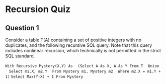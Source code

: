 Recursion Quiz
=========================


Question 1
-------------------------

Consider a table T(A) containing a set of positive integers with no duplicates, and the following recursive SQL query. Note that this query includes nonlinear recursion, which technically is not permitted in the strict SQL standard. 

 `With Recursive Mystery(X,Y) As`
 &nbsp;&nbsp;&nbsp;`(Select A As X, A As Y From T`
 &nbsp;&nbsp;&nbsp;`Union`
 &nbsp;&nbsp;&nbsp;`Select m1.X, m2.Y`
 &nbsp;&nbsp;&nbsp;`From Mystery m1, Mystery m2`
 &nbsp;&nbsp;&nbsp;`Where m2.X = m1.Y + 1)`
 `Select Max(Y-X) + 1 From Mystery`
